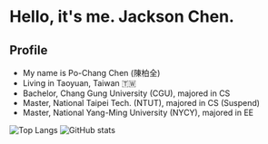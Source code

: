 # Hello, it's me. Jackson Chen.

## Profile 
- My name is Po-Chang Chen (陳柏全)
- Living in  Taoyuan, Taiwan 🇹🇼
- Bachelor, Chang Gung University (CGU), majored in CS
- Master, National Taipei Tech. (NTUT), majored in CS (Suspend)
- Master, National Yang-Ming University (NYCY), majored in EE

![Top Langs](https://github-readme-stats.vercel.app/api/top-langs/?username=jacksonchen1998&layout=compact&theme=nord&count_private=true&langs_count=6)
![GitHub stats](https://github-readme-stats.vercel.app/api?username=jacksonchen1998&theme=nord&show_icons=true&count_private=true&hide=contribs)
